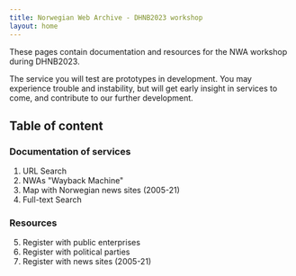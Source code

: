 ```yaml
---
title: Norwegian Web Archive - DHNB2023 workshop
layout: home
---
```


These pages contain documentation and resources for the NWA workshop during DHNB2023.

The service you will test are prototypes in development. You may experience trouble and instability, but will get early insight in services to come, and contribute to our further development.

## Table of content

### Documentation of services
1. URL Search
2. NWAs "Wayback Machine"
3. Map with Norwegian news sites (2005-21)
4. Full-text Search

### Resources
5. Register with public enterprises
6. Register with political parties
7. Register with news sites (2005-21)
